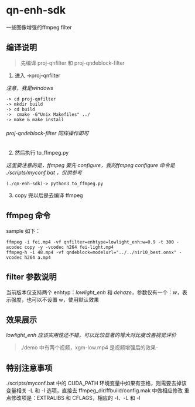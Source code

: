 # qn-enh-sdk
一些图像增强的ffmpeg filter

## 编译说明
> 先编译 proj-qnfilter 和 proj-qndeblock-filter
1. 进入 ->proj-qnfilter

*注意，我是windows*
```
-> cd proj-qnfilter
-> mkdir build
-> cd build
->  cmake -G"Unix Makefiles" ../
-> make & make install
```
###### proj-qndeblock-filter 同样操作即可

2. 然后执行 to_ffmpeg.py
 
*这里要注意的是，ffmpeg 要先 configure，我的ffmpeg configure 命令是 ./scripts/myconf.bat ，仅供参考*
```
(./qn-enh-sdk)-> python3 to_ffmpeg.py 
```

3. copy 完以后是去编译 ffmpeg

## ffmpeg 命令
sample 如下：
```
ffmpeg -i fei.mp4 -vf qnfilter=enhtype=lowlight_enh:w=0.9 -t 300 -acodec copy -y -vcodec h264 fei-light.mp4
ffmpeg-h -i 48.mp4 -vf qndeblock=modelurl="../../nir10_best.onnx" -vcodec h264 a.mp4
```

## filter 参数说明
当前版本仅支持两个 enhtyp：*lowlight_enh* 和 *dehaze*，参数仅有一个：*w*，表示强度，也可以不设置 w，使用默认效果

## 效果展示
*lowlight_enh 应该实用性还不错，可以比较显著的增大对比度改善视觉评价*

> ./demo 中有两个视频，xgm-low.mp4 是视频增强后的效果-

## 特别注意事项
./scripts/myconf.bat 中的 CUDA_PATH 环境变量中如果有空格，则需要去掉该变量相关 -L 和 -I 选项，直接去 ffmpeg_dir/ffbuild/config.mak 中做相应修改
重点修改项是：EXTRALIBS 和 CFLAGS，相应的 -I、-L 和 -l
